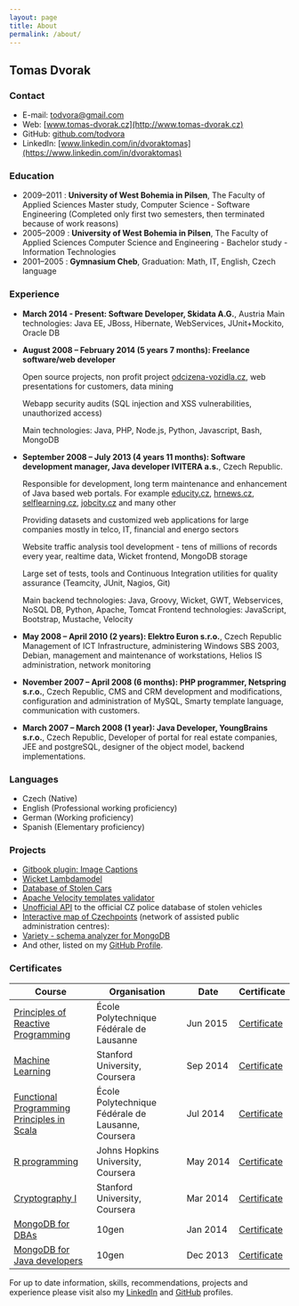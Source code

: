 ```yaml
---
layout: page
title: About
permalink: /about/
---
```


## Tomas Dvorak

### Contact
- E-mail: [todvora@gmail.com](mailto:todvora@gmail.com)
- Web: [www.tomas-dvorak.cz](http://www.tomas-dvorak.cz)
- GitHub: [github.com/todvora](https://github.com/todvora)
- LinkedIn: [www.linkedin.com/in/dvoraktomas](https://www.linkedin.com/in/dvoraktomas)

### Education
- 2009–2011 : **University of West Bohemia in Pilsen**, The Faculty of Applied Sciences
  Master study, Computer Science - Software Engineering
  (Completed only first two semesters, then terminated because of work reasons)
- 2005–2009 : **University of West Bohemia in Pilsen**, The Faculty of Applied Sciences
  Computer Science and Engineering - Bachelor study - Information Technologies
- 2001–2005 : **Gymnasium Cheb**,
  Graduation: Math, IT, English, Czech language

### Experience

- **March 2014 - Present: Software Developer, Skidata A.G.**, Austria
    Main technologies: Java EE, JBoss, Hibernate, WebServices, JUnit+Mockito, Oracle DB

- **August 2008 – February 2014 (5 years 7 months): Freelance software/web developer**

    Open source projects, non profit project [odcizena-vozidla.cz](http://www.odcizena-vozidla.cz), web presentations for customers, data mining

    Webapp security audits (SQL injection and XSS vulnerabilities, unauthorized access)

    Main technologies: Java, PHP, Node.js, Python, Javascript, Bash, MongoDB


- **September 2008 – July 2013 (4 years 11 months): Software development manager, Java developer     IVITERA a.s.**, Czech Republic.

    Responsible for development, long term maintenance and enhancement of Java based web portals. For example [educity.cz](http://www.educity.cz), [hrnews.cz](http://www.hrnews.cz), [selflearning.cz](http://www.selflearning.cz), [jobcity.cz](http://www.jobcity.cz) and many other

    Providing datasets and customized web applications for large companies mostly in telco, IT, financial and energo sectors

    Website traffic analysis tool development - tens of millions of records every year, realtime data, Wicket frontend, MongoDB storage

    Large set of tests, tools and Continuous Integration utilities for quality assurance (Teamcity, JUnit, Nagios, Git)

    Main backend technologies: Java, Groovy, Wicket, GWT, Webservices, NoSQL DB, Python, Apache, Tomcat
    Frontend technologies: JavaScript, Bootstrap, Mustache, Velocity


- **May 2008 – April 2010 (2 years): Elektro Euron s.r.o.**, Czech Republic
    Management of ICT Infrastructure, administering Windows SBS 2003, Debian, management and maintenance of workstations, Helios IS administration, network monitoring

- **November 2007 – April 2008 (6 months): PHP programmer, Netspring s.r.o.**, Czech Republic, CMS and CRM development and modifications, configuration and administration of MySQL, Smarty template language, communication with customers.

- **March 2007 –  March 2008 (1 year): Java Developer, YoungBrains s.r.o.**, Czech Republic,
    Developer of portal for real estate companies, JEE and postgreSQL, designer of the object model, backend implementations.

### Languages
- Czech (Native)
- English (Professional working proficiency)
- German (Working proficiency)
- Spanish (Elementary proficiency)

### Projects
- [Gitbook plugin: Image Captions](https://github.com/todvora/gitbook-plugin-image-captions)
- [Wicket Lambdamodel](https://github.com/todvora/wicket-lambdamodel)
- [Database of Stolen Cars](http://www.odcizena-vozidla.cz/)
- [Apache Velocity templates validator](https://github.com/todvora/velocity-validator)
- [Unofficial API](http://www.policeapi.cz/) to the official CZ police database of stolen vehicles
- [Interactive map of Czechpoints](https://todvora.github.io/czechpoints/) (network of assisted public administration centres):
- [Variety - schema analyzer for MongoDB](https://github.com/variety/variety)
- And other, listed on my [GitHub Profile](https://github.com/todvora).

### Certificates

Course|Organisation | Date | Certificate
--- | --- | --- | ---
[Principles of Reactive Programming](https://www.coursera.org/course/reactive) | École Polytechnique Fédérale de Lausanne| Jun&nbsp;2015 | [Certificate](/downloads/certificates/coursera_ml_2015.pdf)
[Machine Learning](https://www.coursera.org/course/ml) | Stanford University, Coursera | Sep&nbsp;2014 | [Certificate](/downloads/certificates/coursera_ml_2015.pdf)
[Functional Programming Principles in Scala](https://www.coursera.org/course/progfun) | École Polytechnique Fédérale de Lausanne, Coursera | Jul&nbsp;2014 | [Certificate](/downloads/certificates/coursera_progfun_2015.pdf)
[R programming](https://www.coursera.org/course/rprog) | Johns Hopkins University, Coursera | May&nbsp;2014 | [Certificate](/downloads/certificates/coursera_rprog_2014.pdf)
[Cryptography I](https://www.coursera.org/course/crypto) | Stanford University, Coursera | Mar&nbsp;2014 |  [Certificate](/downloads/certificates/coursera_crypto_2014.pdf)
[MongoDB for DBAs](https://university.mongodb.com/courses/M102/about) | 10gen | Jan&nbsp;2014 | [Certificate](/downloads/certificates/m102_mongodb_for_dbas.pdf)
[MongoDB for Java developers](https://university.mongodb.com/courses/M101J/about) | 10gen | Dec&nbsp;2013 | [Certificate](/downloads/certificates/m101j_mongodb_for_java_developers.pdf)



For up to date information, skills, recommendations, projects and experience please visit also my [LinkedIn](https://www.linkedin.com/in/dvoraktomas) and [GitHub](https://github.com/todvora) profiles.

